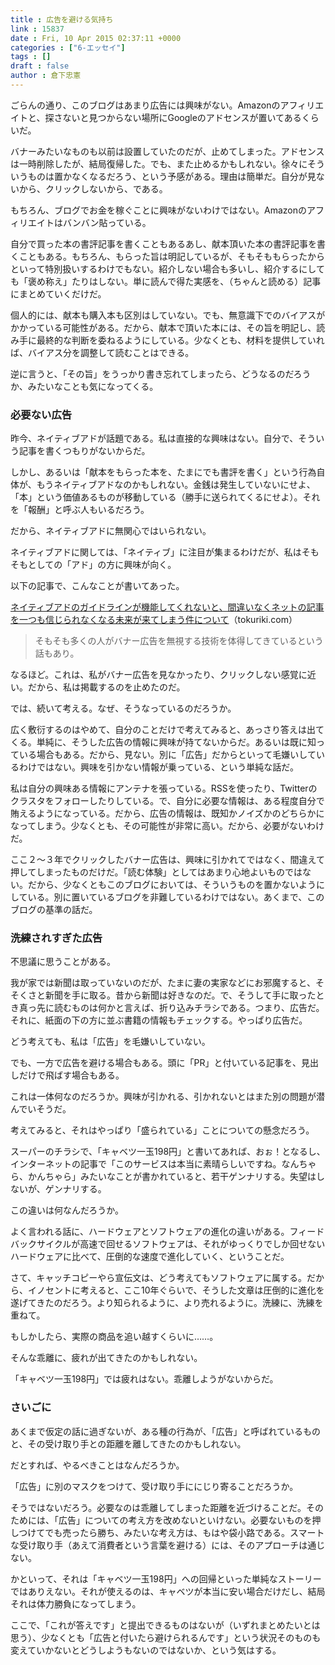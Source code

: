 ```yaml
---
title : 広告を避ける気持ち
link : 15837
date : Fri, 10 Apr 2015 02:37:11 +0000
categories : ["6-エッセイ"]
tags : []
draft : false
author : 倉下忠憲
---
```


ごらんの通り、このブログはあまり広告には興味がない。Amazonのアフィリエイトと、探さないと見つからない場所にGoogleのアドセンスが置いてあるくらいだ。

バナーみたいなものも以前は設置していたのだが、止めてしまった。アドセンスは一時削除したが、結局復帰した。でも、また止めるかもしれない。徐々にそういうものは置かなくなるだろう、という予感がある。理由は簡単だ。自分が見ないから、クリックしないから、である。

もちろん、ブログでお金を稼ぐことに興味がないわけではない。Amazonのアフィリエイトはバンバン貼っている。

自分で買った本の書評記事を書くこともあるあし、献本頂いた本の書評記事を書くこともある。もちろん、もらった旨は明記しているが、そもそももらったからといって特別扱いするわけでもない。紹介しない場合も多いし、紹介するにしても「褒め称え」たりはしない。単に読んで得た実感を、（ちゃんと読める）記事にまとめていくだけだ。

個人的には、献本も購入本も区別はしていない。でも、無意識下でのバイアスがかかっている可能性がある。だから、献本で頂いた本には、その旨を明記し、読み手に最終的な判断を委ねるようにしている。少なくとも、材料を提供していれば、バイアス分を調整して読むことはできる。

逆に言うと、「その旨」をうっかり書き忘れてしまったら、どうなるのだろうか、みたいなことも気になってくる。

<H3>必要ない広告</H3>

昨今、ネイティブアドが話題である。私は直接的な興味はない。自分で、そういう記事を書くつもりがないからだ。

しかし、あるいは「献本をもらった本を、たまにでも書評を書く」という行為自体が、もうネイティブアドなのかもしれない。金銭は発生していないにせよ、「本」という価値あるものが移動している（勝手に送られてくるにせよ）。それを「報酬」と呼ぶ人もいるだろう。

だから、ネイティブアドに無関心ではいられない。

ネイティブアドに関しては、「ネイティブ」に注目が集まるわけだが、私はそもそもとしての「アド」の方に興味が向く。

以下の記事で、こんなことが書いてあった。

<a href="http://blog.tokuriki.com/2015/04/post_825.html" target="_blank">ネイティブアドのガイドラインが機能してくれないと、間違いなくネットの記事を一つも信じられなくなる未来が来てしまう件について</a>（tokuriki.com）

<blockquote>そもそも多くの人がバナー広告を無視する技術を体得してきているという話もあり。</blockquote>

なるほど。これは、私がバナー広告を見なかったり、クリックしない感覚に近い。だから、私は掲載するのを止めたのだ。

では、続いて考える。なぜ、そうなっているのだろうか。

広く敷衍するのはやめて、自分のことだけで考えてみると、あっさり答えは出てくる。単純に、そうした広告の情報に興味が持てないからだ。あるいは既に知っている場合もある。だから、見ない。別に「広告」だからといって毛嫌いしているわけではない。興味を引かない情報が乗っている、という単純な話だ。

私は自分の興味ある情報にアンテナを張っている。RSSを使ったり、Twitterのクラスタをフォローしたりしている。で、自分に必要な情報は、ある程度自分で賄えるようになっている。だから、広告の情報は、既知かノイズかのどちらかになってしまう。少なくとも、その可能性が非常に高い。だから、必要がないわけだ。

ここ２〜３年でクリックしたバナー広告は、興味に引かれてではなく、間違えて押してしまったものだけだ。「読む体験」としてはあまり心地よいものではない。だから、少なくともこのブログにおいては、そういうものを置かないようにしている。別に置いているブログを非難しているわけではない。あくまで、このブログの基準の話だ。

<H3>洗練されすぎた広告</H3>

不思議に思うことがある。

我が家では新聞は取っていないのだが、たまに妻の実家などにお邪魔すると、そそくさと新聞を手に取る。昔から新聞は好きなのだ。で、そうして手に取ったとき真っ先に読むものは何かと言えば、折り込みチラシである。つまり、広告だ。それに、紙面の下の方に並ぶ書籍の情報もチェックする。やっぱり広告だ。

どう考えても、私は「広告」を毛嫌いしていない。

でも、一方で広告を避ける場合もある。頭に「PR」と付いている記事を、見出しだけで飛ばす場合もある。

これは一体何なのだろうか。興味が引かれる、引かれないとはまた別の問題が潜んでいそうだ。

考えてみると、それはやっぱり「盛られている」ことについての懸念だろう。

スーパーのチラシで、「キャベツ一玉198円」と書いてあれば、おぉ！となるし、インターネットの記事で「このサービスは本当に素晴らしいですね。なんちゃら、かんちゃら」みたいなことが書かれていると、若干ゲンナリする。失望はしないが、ゲンナリする。

この違いは何なんだろうか。

よく言われる話に、ハードウェアとソフトウェアの進化の違いがある。フィードバックサイクルが高速で回せるソフトウェアは、それがゆっくりでしか回せないハードウェアに比べて、圧倒的な速度で進化していく、ということだ。

さて、キャッチコピーやら宣伝文は、どう考えてもソフトウェアに属する。だから、イノセントに考えると、ここ10年ぐらいで、そうした文章は圧倒的に進化を遂げてきたのだろう。より知られるように、より売れるように。洗練に、洗練を重ねて。

もしかしたら、実際の商品を追い越すくらいに……。

そんな乖離に、疲れが出てきたのかもしれない。

「キャベツ一玉198円」では疲れはない。乖離しようがないからだ。

<H3>さいごに</H3>

あくまで仮定の話に過ぎないが、ある種の行為が、「広告」と呼ばれているものと、その受け取り手との距離を離してきたのかもしれない。

だとすれば、やるべきことはなんだろうか。

「広告」に別のマスクをつけて、受け取り手ににじり寄ることだろうか。

そうではないだろう。必要なのは乖離してしまった距離を近づけることだ。そのためには、「広告」についての考え方を改めないといけない。必要ないものを押しつけてでも売ったら勝ち、みたいな考え方は、もはや袋小路である。スマートな受け取り手（あえて消費者という言葉を避ける）には、そのアプローチは通じない。

かといって、それは「キャベツ一玉198円」への回帰といった単純なストーリーではありえない。それが使えるのは、キャベツが本当に安い場合だけだし、結局それは体力勝負になってしまう。

ここで、「これが答えです」と提出できるものはないが（いずれまとめたいとは思う）、少なくとも「広告と付いたら避けられるんです」という状況そのものも変えていかないとどうしようもないのではないか、という気はする。